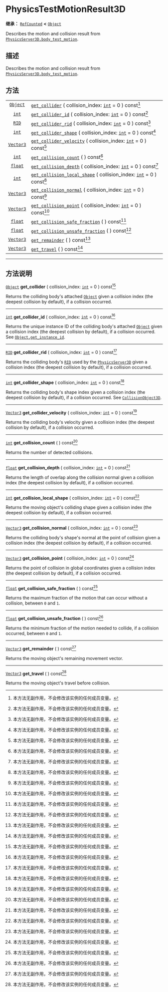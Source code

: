 <!-- ⚠ 请勿编辑本文件 ⚠ -->
<!-- 本文档使用脚本从 WeDot 引擎源码仓库生成。 -->
<!-- 生成脚本：https://github.com/WeDot-Engine/WeDot/tree/4.3/doc/tools/make_md.py； -->
<!-- 原文件：https://github.com/WeDot-Engine/WeDot/tree/4.3/doc/classes/PhysicsTestMotionResult3D.xml。 -->

<div id="_class_physicstestmotionresult3d"></div>

# PhysicsTestMotionResult3D

**继承：** [`RefCounted`](class_refcounted.md) **<** [`Object`](class_object.md)

Describes the motion and collision result from [`PhysicsServer3D.body_test_motion`](class_physicsserver3d.md#class_physicsserver3d_method_body_test_motion).

## 描述

Describes the motion and collision result from [`PhysicsServer3D.body_test_motion`](class_physicsserver3d.md#class_physicsserver3d_method_body_test_motion).

## 方法

|||
|:-:|:--|
| [`Object`](class_object.md)   | [`get_collider`](class_physicstestmotionresult3d.md#class_physicstestmotionresult3d_method_get_collider) ( collision_index: [`int`](class_int.md) = 0 ) const[^const]                           |
| [`int`](class_int.md)         | [`get_collider_id`](class_physicstestmotionresult3d.md#class_physicstestmotionresult3d_method_get_collider_id) ( collision_index: [`int`](class_int.md) = 0 ) const[^const]                     |
| [`RID`](class_rid.md)         | [`get_collider_rid`](class_physicstestmotionresult3d.md#class_physicstestmotionresult3d_method_get_collider_rid) ( collision_index: [`int`](class_int.md) = 0 ) const[^const]                   |
| [`int`](class_int.md)         | [`get_collider_shape`](class_physicstestmotionresult3d.md#class_physicstestmotionresult3d_method_get_collider_shape) ( collision_index: [`int`](class_int.md) = 0 ) const[^const]               |
| [`Vector3`](class_vector3.md) | [`get_collider_velocity`](class_physicstestmotionresult3d.md#class_physicstestmotionresult3d_method_get_collider_velocity) ( collision_index: [`int`](class_int.md) = 0 ) const[^const]         |
| [`int`](class_int.md)         | [`get_collision_count`](class_physicstestmotionresult3d.md#class_physicstestmotionresult3d_method_get_collision_count) ( ) const[^const]                                                        |
| [`float`](class_float.md)     | [`get_collision_depth`](class_physicstestmotionresult3d.md#class_physicstestmotionresult3d_method_get_collision_depth) ( collision_index: [`int`](class_int.md) = 0 ) const[^const]             |
| [`int`](class_int.md)         | [`get_collision_local_shape`](class_physicstestmotionresult3d.md#class_physicstestmotionresult3d_method_get_collision_local_shape) ( collision_index: [`int`](class_int.md) = 0 ) const[^const] |
| [`Vector3`](class_vector3.md) | [`get_collision_normal`](class_physicstestmotionresult3d.md#class_physicstestmotionresult3d_method_get_collision_normal) ( collision_index: [`int`](class_int.md) = 0 ) const[^const]           |
| [`Vector3`](class_vector3.md) | [`get_collision_point`](class_physicstestmotionresult3d.md#class_physicstestmotionresult3d_method_get_collision_point) ( collision_index: [`int`](class_int.md) = 0 ) const[^const]             |
| [`float`](class_float.md)     | [`get_collision_safe_fraction`](class_physicstestmotionresult3d.md#class_physicstestmotionresult3d_method_get_collision_safe_fraction) ( ) const[^const]                                        |
| [`float`](class_float.md)     | [`get_collision_unsafe_fraction`](class_physicstestmotionresult3d.md#class_physicstestmotionresult3d_method_get_collision_unsafe_fraction) ( ) const[^const]                                    |
| [`Vector3`](class_vector3.md) | [`get_remainder`](class_physicstestmotionresult3d.md#class_physicstestmotionresult3d_method_get_remainder) ( ) const[^const]                                                                    |
| [`Vector3`](class_vector3.md) | [`get_travel`](class_physicstestmotionresult3d.md#class_physicstestmotionresult3d_method_get_travel) ( ) const[^const]                                                                          |

<!-- rst-class:: classref-section-separator -->

---

## 方法说明

<div id="_class_physicstestmotionresult3d_method_get_collider"></div>

[`Object`](class_object.md) **get_collider** ( collision_index: [`int`](class_int.md) = 0 ) const[^const]<div id="class_physicstestmotionresult3d_method_get_collider"></div>

Returns the colliding body's attached [`Object`](class_object.md) given a collision index (the deepest collision by default), if a collision occurred.

<!-- rst-class:: classref-item-separator -->

---

<div id="_class_physicstestmotionresult3d_method_get_collider_id"></div>

[`int`](class_int.md) **get_collider_id** ( collision_index: [`int`](class_int.md) = 0 ) const[^const]<div id="class_physicstestmotionresult3d_method_get_collider_id"></div>

Returns the unique instance ID of the colliding body's attached [`Object`](class_object.md) given a collision index (the deepest collision by default), if a collision occurred. See [`Object.get_instance_id`](class_object.md#class_object_method_get_instance_id).

<!-- rst-class:: classref-item-separator -->

---

<div id="_class_physicstestmotionresult3d_method_get_collider_rid"></div>

[`RID`](class_rid.md) **get_collider_rid** ( collision_index: [`int`](class_int.md) = 0 ) const[^const]<div id="class_physicstestmotionresult3d_method_get_collider_rid"></div>

Returns the colliding body's [`RID`](class_rid.md) used by the [`PhysicsServer3D`](class_physicsserver3d.md) given a collision index (the deepest collision by default), if a collision occurred.

<!-- rst-class:: classref-item-separator -->

---

<div id="_class_physicstestmotionresult3d_method_get_collider_shape"></div>

[`int`](class_int.md) **get_collider_shape** ( collision_index: [`int`](class_int.md) = 0 ) const[^const]<div id="class_physicstestmotionresult3d_method_get_collider_shape"></div>

Returns the colliding body's shape index given a collision index (the deepest collision by default), if a collision occurred. See [`CollisionObject3D`](class_collisionobject3d.md).

<!-- rst-class:: classref-item-separator -->

---

<div id="_class_physicstestmotionresult3d_method_get_collider_velocity"></div>

[`Vector3`](class_vector3.md) **get_collider_velocity** ( collision_index: [`int`](class_int.md) = 0 ) const[^const]<div id="class_physicstestmotionresult3d_method_get_collider_velocity"></div>

Returns the colliding body's velocity given a collision index (the deepest collision by default), if a collision occurred.

<!-- rst-class:: classref-item-separator -->

---

<div id="_class_physicstestmotionresult3d_method_get_collision_count"></div>

[`int`](class_int.md) **get_collision_count** ( ) const[^const]<div id="class_physicstestmotionresult3d_method_get_collision_count"></div>

Returns the number of detected collisions.

<!-- rst-class:: classref-item-separator -->

---

<div id="_class_physicstestmotionresult3d_method_get_collision_depth"></div>

[`float`](class_float.md) **get_collision_depth** ( collision_index: [`int`](class_int.md) = 0 ) const[^const]<div id="class_physicstestmotionresult3d_method_get_collision_depth"></div>

Returns the length of overlap along the collision normal given a collision index (the deepest collision by default), if a collision occurred.

<!-- rst-class:: classref-item-separator -->

---

<div id="_class_physicstestmotionresult3d_method_get_collision_local_shape"></div>

[`int`](class_int.md) **get_collision_local_shape** ( collision_index: [`int`](class_int.md) = 0 ) const[^const]<div id="class_physicstestmotionresult3d_method_get_collision_local_shape"></div>

Returns the moving object's colliding shape given a collision index (the deepest collision by default), if a collision occurred.

<!-- rst-class:: classref-item-separator -->

---

<div id="_class_physicstestmotionresult3d_method_get_collision_normal"></div>

[`Vector3`](class_vector3.md) **get_collision_normal** ( collision_index: [`int`](class_int.md) = 0 ) const[^const]<div id="class_physicstestmotionresult3d_method_get_collision_normal"></div>

Returns the colliding body's shape's normal at the point of collision given a collision index (the deepest collision by default), if a collision occurred.

<!-- rst-class:: classref-item-separator -->

---

<div id="_class_physicstestmotionresult3d_method_get_collision_point"></div>

[`Vector3`](class_vector3.md) **get_collision_point** ( collision_index: [`int`](class_int.md) = 0 ) const[^const]<div id="class_physicstestmotionresult3d_method_get_collision_point"></div>

Returns the point of collision in global coordinates given a collision index (the deepest collision by default), if a collision occurred.

<!-- rst-class:: classref-item-separator -->

---

<div id="_class_physicstestmotionresult3d_method_get_collision_safe_fraction"></div>

[`float`](class_float.md) **get_collision_safe_fraction** ( ) const[^const]<div id="class_physicstestmotionresult3d_method_get_collision_safe_fraction"></div>

Returns the maximum fraction of the motion that can occur without a collision, between `0` and `1`.

<!-- rst-class:: classref-item-separator -->

---

<div id="_class_physicstestmotionresult3d_method_get_collision_unsafe_fraction"></div>

[`float`](class_float.md) **get_collision_unsafe_fraction** ( ) const[^const]<div id="class_physicstestmotionresult3d_method_get_collision_unsafe_fraction"></div>

Returns the minimum fraction of the motion needed to collide, if a collision occurred, between `0` and `1`.

<!-- rst-class:: classref-item-separator -->

---

<div id="_class_physicstestmotionresult3d_method_get_remainder"></div>

[`Vector3`](class_vector3.md) **get_remainder** ( ) const[^const]<div id="class_physicstestmotionresult3d_method_get_remainder"></div>

Returns the moving object's remaining movement vector.

<!-- rst-class:: classref-item-separator -->

---

<div id="_class_physicstestmotionresult3d_method_get_travel"></div>

[`Vector3`](class_vector3.md) **get_travel** ( ) const[^const]<div id="class_physicstestmotionresult3d_method_get_travel"></div>

Returns the moving object's travel before collision.

[^virtual]: 本方法通常需要用户覆盖才能生效。
[^const]: 本方法无副作用，不会修改该实例的任何成员变量。
[^vararg]: 本方法除了能接受在此处描述的参数外，还能够继续接受任意数量的参数。
[^constructor]: 本方法用于构造某个类型。
[^static]: 调用本方法无需实例，可直接使用类名进行调用。
[^operator]: 本方法描述的是使用本类型作为左操作数的有效运算符。
[^bitfield]: 这个值是由下列位标志构成位掩码的整数。
[^void]: 无返回值。
